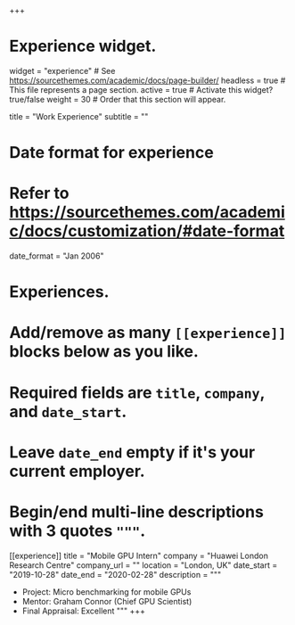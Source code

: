 +++
# Experience widget.
widget = "experience"  # See https://sourcethemes.com/academic/docs/page-builder/
headless = true  # This file represents a page section.
active = true  # Activate this widget? true/false
weight = 30  # Order that this section will appear.

title = "Work Experience"
subtitle = ""

# Date format for experience
#   Refer to https://sourcethemes.com/academic/docs/customization/#date-format
date_format = "Jan 2006"

# Experiences.
#   Add/remove as many `[[experience]]` blocks below as you like.
#   Required fields are `title`, `company`, and `date_start`.
#   Leave `date_end` empty if it's your current employer.
#   Begin/end multi-line descriptions with 3 quotes `"""`.
[[experience]]
  title = "Mobile GPU Intern"
  company = "Huawei London Research Centre"
  company_url = ""
  location = "London, UK"
  date_start = "2019-10-28"
  date_end = "2020-02-28"
  description = """

  - Project: Micro benchmarking for mobile GPUs
  - Mentor: Graham Connor (Chief GPU Scientist)
  - Final Appraisal: Excellent
  """
+++
